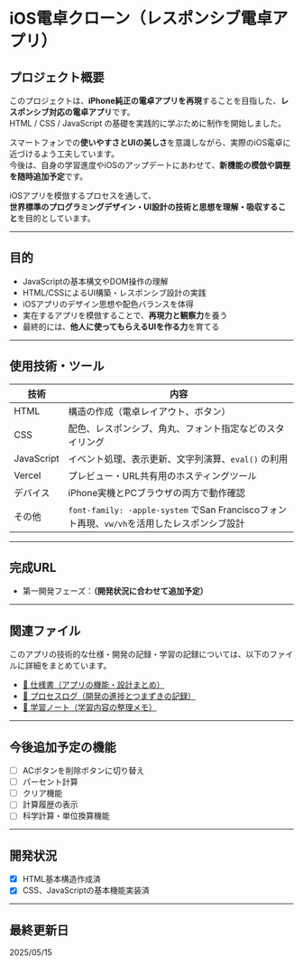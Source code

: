 # iOS電卓クローン（レスポンシブ電卓アプリ）

## プロジェクト概要

このプロジェクトは、**iPhone純正の電卓アプリを再現**することを目指した、**レスポンシブ対応の電卓アプリ**です。  
HTML / CSS / JavaScript の基礎を実践的に学ぶために制作を開始しました。

スマートフォンでの**使いやすさとUIの美しさ**を意識しながら、実際のiOS電卓に近づけるよう工夫しています。  
今後は、自身の学習進度やiOSのアップデートにあわせて、**新機能の模倣や調整を随時追加予定**です。

iOSアプリを模倣するプロセスを通して、  
**世界標準のプログラミングデザイン・UI設計の技術と思想を理解・吸収すること**を目的としています。

---

## 目的

- JavaScriptの基本構文やDOM操作の理解
- HTML/CSSによるUI構築・レスポンシブ設計の実践
- iOSアプリのデザイン思想や配色バランスを体得
- 実在するアプリを模倣することで、**再現力と観察力**を養う
- 最終的には、**他人に使ってもらえるUIを作る力**を育てる

---

## 使用技術・ツール

| 技術 | 内容 |
|------|------|
| HTML | 構造の作成（電卓レイアウト、ボタン） |
| CSS  | 配色、レスポンシブ、角丸、フォント指定などのスタイリング |
| JavaScript | イベント処理、表示更新、文字列演算、`eval()` の利用 |
| Vercel | プレビュー・URL共有用のホスティングツール |
| デバイス | iPhone実機とPCブラウザの両方で動作確認 |
| その他 | `font-family: -apple-system` でSan Franciscoフォント再現、`vw/vh`を活用したレスポンシブ設計 |

---

## 完成URL

- 第一開発フェーズ：**（開発状況に合わせて追加予定）**

---

## 関連ファイル

このアプリの技術的な仕様・開発の記録・学習の記録については、以下のファイルに詳細をまとめています。

- [📄 仕様書（アプリの機能・設計まとめ）](SPEC.md)
- [📄 プロセスログ（開発の進捗とつまずきの記録）](PROSES_LOG.md)
- [📄 学習ノート（学習内容の整理メモ）](STUDY＿MEMO.md)

---

## 今後追加予定の機能

- [ ] ACボタンを削除ボタンに切り替え
- [ ] パーセント計算
- [ ] クリア機能
- [ ] 計算履歴の表示
- [ ] 科学計算・単位換算機能

---

## 開発状況

- [x] HTML基本構造作成済
- [x] CSS、JavaScriptの基本機能実装済

---

## 最終更新日

2025/05/15
